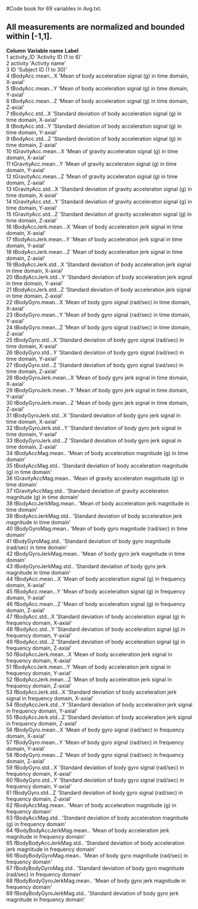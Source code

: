 #Code book for 69 variables in Avg.txt.
## All measurements are normalized and bounded within [-1,1].


**Column**	**Variable name**		 **Label**	
1	activity_ID 	 	 'Activity ID (1 to 6)'		
2	activity 	 	 'Activity name'		
3	ID 	 		 'Subject ID (1 to 30)'		
4	tBodyAcc.mean...X 	 'Mean of body acceleration signal (g) in time domain, X-axial'		
5	tBodyAcc.mean...Y 	 'Mean of body acceleration signal (g) in time domain, Y-axial'		
6	tBodyAcc.mean...Z 	 'Mean of body acceleration signal (g) in time domain, Z-axial'		
7	tBodyAcc.std...X 	 'Standard deviation of body acceleration signal (g) in time domain, X-axial'	
8	tBodyAcc.std...Y 	 'Standard deviation of body acceleration signal (g) in time domain, Y-axial'	
9	tBodyAcc.std...Z 	 'Standard deviation of body acceleration signal (g) in time domain, Z-axial'	
10	tGravityAcc.mean...X 	 'Mean of gravity acceleraton signal (g) in time domain, X-axial'	
11	tGravityAcc.mean...Y 	 'Mean of gravity acceleraton signal (g) in time domain, Y-axial'	
12	tGravityAcc.mean...Z 	 'Mean of gravity acceleraton signal (g) in time domain, Z-axial'	
13	tGravityAcc.std...X 	 'Standard deviation of gravity acceleraton signal (g) in time domain, X-axial'		
14	tGravityAcc.std...Y 	 'Standard deviation of gravity acceleraton signal (g) in time domain, Y-axial'		
15	tGravityAcc.std...Z 	 'Standard deviation of gravity acceleraton signal (g) in time domain, Z-axial'		
16	tBodyAccJerk.mean...X 	 'Mean of body acceleration jerk signal in time domain, X-axial'	
17	tBodyAccJerk.mean...Y 	 'Mean of body acceleration jerk signal in time domain, Y-axial'	
18	tBodyAccJerk.mean...Z 	 'Mean of body acceleration jerk signal in time domain, Z-axial'	
19	tBodyAccJerk.std...X 	 'Standard deviation of body acceleration jerk signal in time domain, X-axial'		
20	tBodyAccJerk.std...Y 	 'Standard deviation of body acceleration jerk signal in time domain, Y-axial'		
21	tBodyAccJerk.std...Z 	 'Standard deviation of body acceleration jerk signal in time domain, Z-axial'		
22	tBodyGyro.mean...X 	 'Mean of body gyro signal (rad/sec) in time domain, X-axial'	
23	tBodyGyro.mean...Y 	 'Mean of body gyro signal (rad/sec) in time domain, Y-axial'	
24	tBodyGyro.mean...Z 	 'Mean of body gyro signal (rad/sec) in time domain, Z-axial'	
25	tBodyGyro.std...X 	 'Standard deviation of body gyro signal (rad/sec) in time domain, X-axial'			
26	tBodyGyro.std...Y 	 'Standard deviation of body gyro signal (rad/sec) in time domain, Y-axial'		
27	tBodyGyro.std...Z 	 'Standard deviation of body gyro signal (rad/sec) in time domain, Z-axial'		
28	tBodyGyroJerk.mean...X 	 'Mean of body gyro jerk signal in time domain, X-axial'	
29	tBodyGyroJerk.mean...Y 	 'Mean of body gyro jerk signal in time domain, Y-axial'	
30	tBodyGyroJerk.mean...Z 	 'Mean of body gyro jerk signal in time domain, Z-axial'	
31	tBodyGyroJerk.std...X 	 'Standard deviation of body gyro jerk signal in time domain, X-axial'		
32	tBodyGyroJerk.std...Y 	 'Standard deviation of body gyro jerk signal in time domain, Y-axial'		
33	tBodyGyroJerk.std...Z 	 'Standard deviation of body gyro jerk signal in time domain, Z-axial'		
34	tBodyAccMag.mean.. 	 'Mean of body acceleration magnitude (g) in time domain'	
35	tBodyAccMag.std.. 	 'Standard deviation of body acceleration magnitude (g) in time domain'			
36	tGravityAccMag.mean.. 	 'Mean of gravity acceleraton magnitude (g) in time domain'		
37	tGravityAccMag.std.. 	 'Standard deviation of gravity acceleraton magnitude (g) in time domain'				
38	tBodyAccJerkMag.mean.. 	 'Mean of body acceleration jerk magnitude in time domain'		
39	tBodyAccJerkMag.std.. 	 'Standard deviation of body acceleration jerk magnitude in time domain'		
40	tBodyGyroMag.mean.. 	 'Mean of body gyro magnitude (rad/sec) in time domain'		
41	tBodyGyroMag.std.. 	 'Standard deviation of body gyro magnitude (rad/sec) in time domain'			
42	tBodyGyroJerkMag.mean..  'Mean of body gyro jerk magnitude in time domain'		
43	tBodyGyroJerkMag.std.. 	 'Standard deviation of body gyro jerk magnitude in time domain'		
44	fBodyAcc.mean...X 	 'Mean of body acceleration signal (g) in frequency domain, X-axial'		
45	fBodyAcc.mean...Y 	 'Mean of body acceleration signal (g) in frequency domain, Y-axial'		
46	fBodyAcc.mean...Z 	 'Mean of body acceleration signal (g) in frequency domain, Z-axial'		
47	fBodyAcc.std...X 	 'Standard deviation of body acceleration signal (g) in frequency domain, X-axial'			
48	fBodyAcc.std...Y 	 'Standard deviation of body acceleration signal (g) in frequency domain, Y-axial'		
49	fBodyAcc.std...Z 	 'Standard deviation of body acceleration signal (g) in frequency domain, Z-axial'		
50	fBodyAccJerk.mean...X 	 'Mean of body acceleration jerk signal in frequency domain, X-axial'	
51	fBodyAccJerk.mean...Y 	 'Mean of body acceleration jerk signal in frequency domain, Y-axial'	
52	fBodyAccJerk.mean...Z 	 'Mean of body acceleration jerk signal in frequency domain, Z-axial'	
53	fBodyAccJerk.std...X 	 'Standard deviation of body acceleration jerk signal in frequency domain, X-axial'		
54	fBodyAccJerk.std...Y 	 'Standard deviation of body acceleration jerk signal in frequency domain, Y-axial'		
55	fBodyAccJerk.std...Z 	 'Standard deviation of body acceleration jerk signal in frequency domain, Z-axial'		
56	fBodyGyro.mean...X 	 'Mean of body gyro signal (rad/sec) in frequency domain, X-axial'		
57	fBodyGyro.mean...Y 	 'Mean of body gyro signal (rad/sec) in frequency domain, Y-axial'			
58	fBodyGyro.mean...Z 	 'Mean of body gyro signal (rad/sec) in frequency domain, Z-axial'		
59	fBodyGyro.std...X 	 'Standard deviation of body gyro signal (rad/sec) in frequency domain, X-axial'		
60	fBodyGyro.std...Y 	 'Standard deviation of body gyro signal (rad/sec) in frequency domain, Y-axial'		
61	fBodyGyro.std...Z 	 'Standard deviation of body gyro signal (rad/sec) in frequency domain, Z-axial'		
62	fBodyAccMag.mean.. 	 'Mean of body acceleration magnitude (g) in frequency domain'		
63	fBodyAccMag.std.. 	 'Standard deviation of body acceleration magnitude (g) in frequency domain'		
64	fBodyBodyAccJerkMag.mean.. 	 'Mean of body acceleration jerk magnitude in frequency domain'		
65	fBodyBodyAccJerkMag.std.. 	 'Standard deviation of body acceleration jerk magnitude in frequency domain'			
66	fBodyBodyGyroMag.mean.. 	 'Mean of body gyro magnitude (rad/sec) in frequency domain'		
67	fBodyBodyGyroMag.std.. 	 	 'Standard deviation of body gyro magnitude (rad/sec) in frequency domain'		
68	fBodyBodyGyroJerkMag.mean.. 	 'Mean of body gyro jerk magnitude in frequency domain'		
69	fBodyBodyGyroJerkMag.std.. 	 'Standard deviation of body gyro jerk magnitude in frequency domain'		
